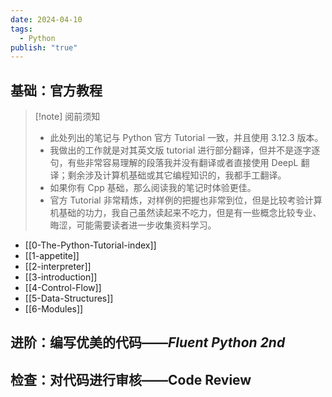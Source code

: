 ```yaml
---
date: 2024-04-10
tags:
  - Python
publish: "true"
---
```

## 基础：官方教程

>[!note] 阅前须知
>- 此处列出的笔记与 Python 官方 Tutorial 一致，并且使用 3.12.3 版本。
>- 我做出的工作就是对其英文版 tutorial 进行部分翻译，但并不是逐字逐句，有些非常容易理解的段落我并没有翻译或者直接使用 DeepL 翻译；剩余涉及计算机基础或其它编程知识的，我都手工翻译。
>- 如果你有 Cpp 基础，那么阅读我的笔记时体验更佳。
>- 官方 Tutorial 非常精炼，对样例的把握也非常到位，但是比较考验计算机基础的功力，我自己虽然读起来不吃力，但是有一些概念比较专业、晦涩，可能需要读者进一步收集资料学习。

- [[0-The-Python-Tutorial-index]]
- [[1-appetite]]
- [[2-interpreter]]
- [[3-introduction]]
- [[4-Control-Flow]]
- [[5-Data-Structures]]
- [[6-Modules]]

## 进阶：编写优美的代码——*Fluent Python 2nd*

## 检查：对代码进行审核——Code Review
